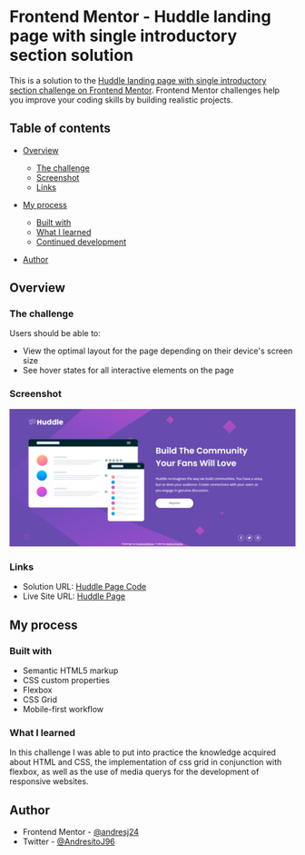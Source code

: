 # Frontend Mentor - Huddle landing page with single introductory section solution

This is a solution to the [Huddle landing page with single introductory section challenge on Frontend Mentor](https://www.frontendmentor.io/challenges/huddle-landing-page-with-a-single-introductory-section-B_2Wvxgi0). Frontend Mentor challenges help you improve your coding skills by building realistic projects. 

## Table of contents

- [Overview](#overview)
  - [The challenge](#the-challenge)
  - [Screenshot](#screenshot)
  - [Links](#links)
- [My process](#my-process)
  - [Built with](#built-with)
  - [What I learned](#what-i-learned)
  - [Continued development](#continued-development)

- [Author](#author)

## Overview

### The challenge

Users should be able to:

- View the optimal layout for the page depending on their device's screen size
- See hover states for all interactive elements on the page

### Screenshot

![capture.png](https://github.com/andresj24/huddle-landing-page/blob/main/images/capture.png)



### Links

- Solution URL: [Huddle Page Code]()
- Live Site URL: [Huddle Page](https://huddle-practice.netlify.app/)

## My process

### Built with

- Semantic HTML5 markup
- CSS custom properties
- Flexbox
- CSS Grid
- Mobile-first workflow

### What I learned

In this challenge I was able to put into practice the knowledge acquired about HTML and CSS, the implementation of css grid in conjunction with flexbox, as well as the use of media querys for the development of responsive websites.

## Author

- Frontend Mentor - [@andresj24](https://www.frontendmentor.io/profile/andresj24)
- Twitter - [@AndresitoJ96](https://twitter.com/AndresitoJ96)


